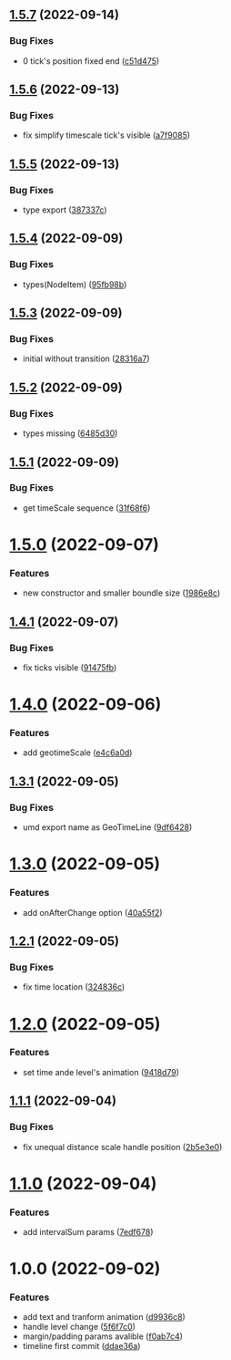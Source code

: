 ## [1.5.7](https://github.com/hongfaqiu/geo-timeline/compare/v1.5.6...v1.5.7) (2022-09-14)


### Bug Fixes

* 0 tick's position fixed end ([c51d475](https://github.com/hongfaqiu/geo-timeline/commit/c51d47557ec38d26bed84a800fa9ef9742aae742))

## [1.5.6](https://github.com/hongfaqiu/geo-timeline/compare/v1.5.5...v1.5.6) (2022-09-13)


### Bug Fixes

* fix simplify timescale tick's visible ([a7f9085](https://github.com/hongfaqiu/geo-timeline/commit/a7f908588df62da487904f0402e84b6d7e2a7aec))

## [1.5.5](https://github.com/hongfaqiu/geo-timeline/compare/v1.5.4...v1.5.5) (2022-09-13)


### Bug Fixes

* type export ([387337c](https://github.com/hongfaqiu/geo-timeline/commit/387337cabbe2b7aabbc16c69cdd2668973b5106c))

## [1.5.4](https://github.com/hongfaqiu/geo-timeline/compare/v1.5.3...v1.5.4) (2022-09-09)


### Bug Fixes

* types(NodeItem) ([95fb98b](https://github.com/hongfaqiu/geo-timeline/commit/95fb98b88f55a42067669293596a0b8ac31969d3))

## [1.5.3](https://github.com/hongfaqiu/geo-timeline/compare/v1.5.2...v1.5.3) (2022-09-09)


### Bug Fixes

* initial without transition ([28316a7](https://github.com/hongfaqiu/geo-timeline/commit/28316a786fba7a269ec3ef28df330c622d2f5192))

## [1.5.2](https://github.com/hongfaqiu/geo-timeline/compare/v1.5.1...v1.5.2) (2022-09-09)


### Bug Fixes

* types missing ([6485d30](https://github.com/hongfaqiu/geo-timeline/commit/6485d3074bef8ffbd7faa793241fa4cb5b125014))

## [1.5.1](https://github.com/hongfaqiu/geo-timeline/compare/v1.5.0...v1.5.1) (2022-09-09)


### Bug Fixes

* get timeScale sequence ([31f68f6](https://github.com/hongfaqiu/geo-timeline/commit/31f68f6a054431a4b81a3c7e5c015320ff2004b1))

# [1.5.0](https://github.com/hongfaqiu/geo-timeline/compare/v1.4.1...v1.5.0) (2022-09-07)


### Features

* new constructor and smaller boundle size ([1986e8c](https://github.com/hongfaqiu/geo-timeline/commit/1986e8c05a80d32313a9473a59b167c5993d7614))

## [1.4.1](https://github.com/hongfaqiu/geo-timeline/compare/v1.4.0...v1.4.1) (2022-09-07)


### Bug Fixes

* fix ticks visible ([91475fb](https://github.com/hongfaqiu/geo-timeline/commit/91475fb499f266b4408e522cca0ce135fbaed101))

# [1.4.0](https://github.com/hongfaqiu/geo-timeline/compare/v1.3.1...v1.4.0) (2022-09-06)


### Features

* add geotimeScale ([e4c6a0d](https://github.com/hongfaqiu/geo-timeline/commit/e4c6a0d9f940342dbdcf3b0c651e2c0b090c0d51))

## [1.3.1](https://github.com/hongfaqiu/geo-timeline/compare/v1.3.0...v1.3.1) (2022-09-05)


### Bug Fixes

* umd export name as GeoTimeLine ([9df6428](https://github.com/hongfaqiu/geo-timeline/commit/9df6428db462109077b58112761ae6ccc75c7f72))

# [1.3.0](https://github.com/hongfaqiu/geo-timeline/compare/v1.2.1...v1.3.0) (2022-09-05)


### Features

* add onAfterChange option ([40a55f2](https://github.com/hongfaqiu/geo-timeline/commit/40a55f2e1423e0d1bf704d376f6e19582ab19de4))

## [1.2.1](https://github.com/hongfaqiu/geo-timeline/compare/v1.2.0...v1.2.1) (2022-09-05)


### Bug Fixes

* fix time location ([324836c](https://github.com/hongfaqiu/geo-timeline/commit/324836cfc4cca7ba91dc6c5eb50ed4ae1d13e694))

# [1.2.0](https://github.com/hongfaqiu/geo-timeline/compare/v1.1.1...v1.2.0) (2022-09-05)


### Features

* set time ande level's animation ([9418d79](https://github.com/hongfaqiu/geo-timeline/commit/9418d790eae71662a5525ea6337cddf13c744985))

## [1.1.1](https://github.com/hongfaqiu/geo-timeline/compare/v1.1.0...v1.1.1) (2022-09-04)


### Bug Fixes

* fix unequal distance scale handle position ([2b5e3e0](https://github.com/hongfaqiu/geo-timeline/commit/2b5e3e0b974cade2842dbe5addad3f88c2efaff4))

# [1.1.0](https://github.com/hongfaqiu/geo-timeline/compare/v1.0.0...v1.1.0) (2022-09-04)


### Features

* add intervalSum params ([7edf678](https://github.com/hongfaqiu/geo-timeline/commit/7edf678563187263dd5bdab1c4e06d6bbf4cac91))

# 1.0.0 (2022-09-02)


### Features

* add text and tranform animation ([d9936c8](https://github.com/hongfaqiu/geo-timeline/commit/d9936c86c3e5cc782fb9dc0a38630281b6e93364))
* handle level change ([5f6f7c0](https://github.com/hongfaqiu/geo-timeline/commit/5f6f7c0076b3a55fbe40ddfb00e0d581e71bd22d))
* margin/padding params avalible ([f0ab7c4](https://github.com/hongfaqiu/geo-timeline/commit/f0ab7c4dc9c00a4fa78bd881ae706293e468052c))
* timeline first commit ([ddae36a](https://github.com/hongfaqiu/geo-timeline/commit/ddae36ac0eda85328d8b66f1b3e6d6b91e961c56))
